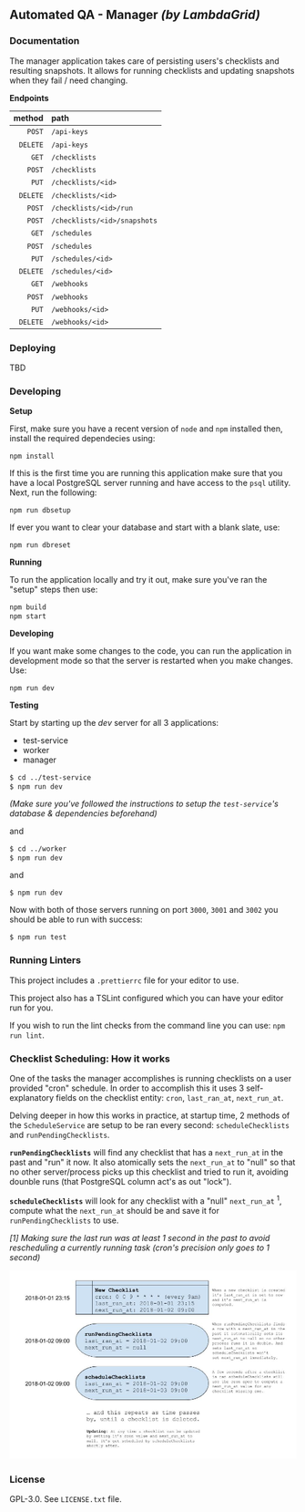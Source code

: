 ## Automated QA - Manager _(by LambdaGrid)_

### Documentation

The manager application takes care of persisting users's checklists and
resulting snapshots. It allows for running checklists and updating
snapshots when they fail / need changing.

**Endpoints**

method|path
-:|:-|
`POST`|`/api-keys`
`DELETE`|`/api-keys`
`GET`|`/checklists`
`POST`|`/checklists`
`PUT`|`/checklists/<id>`
`DELETE`|`/checklists/<id>`
`POST`|`/checklists/<id>/run`
`POST`|`/checklists/<id>/snapshots`
`GET`|`/schedules`
`POST`|`/schedules`
`PUT`|`/schedules/<id>`
`DELETE`|`/schedules/<id>`
`GET`|`/webhooks`
`POST`|`/webhooks`
`PUT`|`/webhooks/<id>`
`DELETE`|`/webhooks/<id>`

### Deploying

TBD

### Developing

**Setup**

First, make sure you have a recent version of `node` and `npm` installed
then, install the required dependecies using:

```
npm install
```

If this is the first time you are running this application make sure that
you have a local PostgreSQL server running and have access to the `psql`
utility. Next, run the following:

```
npm run dbsetup
```

If ever you want to clear your database and start with a blank slate, use:

```
npm run dbreset
```

**Running**

To run the application locally and try it out, make sure you've ran the
"setup" steps then use:

```
npm build
npm start
```

**Developing**

If you want make some changes to the code, you can run the application in
development mode so that the server is restarted when you make changes. Use:

```
npm run dev
```

**Testing**

Start by starting up the _dev_ server for all 3 applications:

- test-service
- worker
- manager

```
$ cd ../test-service
$ npm run dev
```

_(Make sure you've followed the instructions to setup the `test-service`'s
database & dependencies beforehand)_

and

```
$ cd ../worker
$ npm run dev
```

and

```
$ npm run dev
```

Now with both of those servers running on port `3000`, `3001` and `3002` you
should be able to run with success:

```
$ npm run test
```

### Running Linters

This project includes a `.prettierrc` file for your editor to use.

This project also has a TSLint configured which you can have your editor run
for you.

If you wish to run the lint checks from the command line you can use: `npm run lint`.

### Checklist Scheduling: How it works

One of the tasks the manager accomplishes is running checklists on a user
provided "cron" schedule. In order to accomplish this it uses 3 self-explanatory
fields on the checklist entity: `cron`, `last_ran_at`, `next_run_at`.

Delving deeper in how this works in practice, at startup time, 2 methods of the
`ScheduleService` are setup to be ran every second: `scheduleChecklists` and
`runPendingChecklists`.

**`runPendingChecklists`** will find any checklist that has a `next_run_at` in the
past and "run" it now. It also atomically sets the `next_run_at` to "null" so
that no other server/process picks up this checklist and tried to run it,
avoiding dounble runs (that PostgreSQL column act's as out "lock").

**`scheduleChecklists`** will look for any checklist with a "null" `next_run_at`
<sup>1</sup>, compute what the `next_run_at` should be and save it for
`runPendingChecklists` to use.

_[1] Making sure the last run was at least 1 second in the past to avoid
rescheduling a currently running task (cron's precision only goes to 1 second)_

![scheduler diagram](./scheduler.jpg)


### License

GPL-3.0. See `LICENSE.txt` file.

